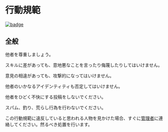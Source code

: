 # 行動規範

[![badge](https://img.shields.io/endpoint.svg?url=https%3A%2F%2Fgezf7g7pd5.execute-api.ap-northeast-1.amazonaws.com%2Fdefault%2Fsource_up_to_date%3Fowner%3Derg-lang%26repos%3Derg%26ref%3Dmain%26path%3DCODE_OF_CONDUCT.md%26commit_hash%3D3ace818c1055f22f9cbe71e00f31c0aa784d52b6)
](https://gezf7g7pd5.execute-api.ap-northeast-1.amazonaws.com/default/source_up_to_date?owner=erg-lang&repos=erg&ref=main&path=CODE_OF_CONDUCT.md&commit_hash=3ace818c1055f22f9cbe71e00f31c0aa784d52b6)

## 全般

他者を尊重しましょう。

スキルに差があっても、意地悪なことを言ったり侮蔑したりしてはいけません。

意見の相違があっても、攻撃的になってはいけません。

他者のいかなるアイデンティティも否定してはいけません。

他者をひどく不快にする投稿をしないでください。

スパム、釣り、荒らし行為を行わないでください。

この行動規範に違反していると思われる人物を見かけた場合、すぐに[管理者](mailto:moderation.erglang@gmail.com)に連絡してください。然るべき処置を行います。